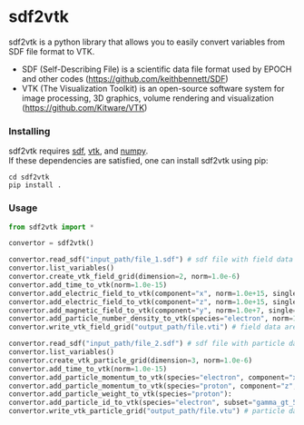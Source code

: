 # sdf2vtk

sdf2vtk is a python library that allows you to easily convert variables from SDF file format to VTK.

- SDF (Self-Describing File) is a scientific data file format used by EPOCH and other codes (https://github.com/keithbennett/SDF)
- VTK (The Visualization Toolkit) is an open-source software system for image processing, 3D graphics, volume rendering and visualization (https://github.com/Kitware/VTK)

### Installing

sdf2vtk requires [sdf](https://github.com/keithbennett/SDF_utilities), [vtk](https://github.com/Kitware/VTK), and [numpy](https://github.com/numpy/numpy).</br>
If these dependencies are satisfied, one can install sdf2vtk using pip:
```
cd sdf2vtk
pip install .
```
### Usage

```python
from sdf2vtk import *

convertor = sdf2vtk()

convertor.read_sdf("input_path/file_1.sdf") # sdf file with field data
convertor.list_variables()
convertor.create_vtk_field_grid(dimension=2, norm=1.0e-6)
convertor.add_time_to_vtk(norm=1.0e-15)
convertor.add_electric_field_to_vtk(component="x", norm=1.0e+15, single=True)
convertor.add_electric_field_to_vtk(component="z", norm=1.0e+15, single=True)
convertor.add_magnetic_field_to_vtk(component="y", norm=1.0e+7, single=True)
convertor.add_particle_number_density_to_vtk(species="electron", norm=1.0e+27, single=False)
convertor.write_vtk_field_grid("output_path/file.vti") # field data are converted to uniform grids (.vti format)

convertor.read_sdf("input_path/file_2.sdf") # sdf file with particle data
convertor.list_variables()
convertor.create_vtk_particle_grid(dimension=3, norm=1.0e-6)
convertor.add_time_to_vtk(norm=1.0e-15)
convertor.add_particle_momentum_to_vtk(species="electron", component="x", subset="gamma_gt_10", norm=1.0e-20, single=True)
convertor.add_particle_momentum_to_vtk(species="proton", component="z", norm=1.0e-20, single=True)
convertor.add_particle_weight_to_vtk(species="proton"):
convertor.add_particle_id_to_vtk(species="electron", subset="gamma_gt_5", single=False):
convertor.write_vtk_particle_grid("output_path/file.vtu") # particle data are converted to unstructured grids (.vtu format)
```
